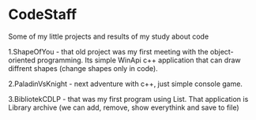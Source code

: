 # CodeStaff
Some of my little projects and results of my study about code


1.ShapeOfYou - that old project was my first meeting with the object-oriented programming. Its simple WinApi c++ application that can draw diffrent shapes (change shapes only in code).

2.PaladinVsKnight - next adventure with c++, just simple console game.

3.BibliotekCDLP - that was my first program using List. That application is Library archive (we can add, remove, show everythink and save to file)




